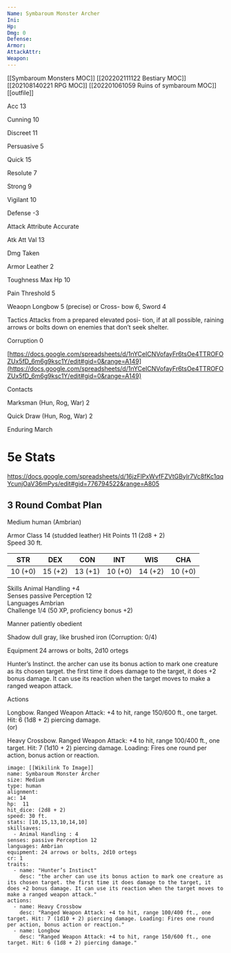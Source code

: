 ```yaml
---
Name: Symbaroum Monster Archer
Ini: 
Hp: 
Dmg: 0
Defense: 
Armor: 
AttackAttr: 
Weapon: 
---
```

[[Symbaroum Monsters MOC]]
[[202202111122 Bestiary MOC]]
[[202108140221 RPG MOC]]
[[202201061059 Ruins of symbaroum MOC]]
[[outfile]]


Acc 13

Cunning 10

Discreet 11

Persuasive 5

Quick 15

Resolute 7

Strong 9

Vigilant 10

Defense -3

Attack Attribute Accurate

Atk Att Val 13

Dmg Taken

Armor Leather 2

Toughness Max Hp 10

Pain Threshold 5

Weaopn Longbow 5 (precise) or Cross- bow 6, Sword 4

Tactics Attacks from a prepared elevated posi- tion, if at all possible, raining arrows or bolts down on enemies that don’t seek shelter.

Corruption 0

[https://docs.google.com/spreadsheets/d/1nYCeICNVofayFr6tsOe4TTROFOZUx5fD_6m6g9ksc1Y/edit#gid=0&range=A149](https://docs.google.com/spreadsheets/d/1nYCeICNVofayFr6tsOe4TTROFOZUx5fD_6m6g9ksc1Y/edit#gid=0&range=A149)

Contacts

Marksman (Hun, Rog, War) 2

Quick Draw (Hun, Rog, War) 2

Enduring March

# 5e Stats 
https://docs.google.com/spreadsheets/d/16jzFlPxWvfFZVtGBylr7Vc8fKc1qqYcunjOaV36mPys/edit#gid=776794522&range=A805
## 3 Round Combat Plan
Medium human (Ambrian)

Armor Class 14 (studded leather)
Hit Points 11 (2d8 + 2)  
Speed 30 ft.

| STR     | DEX     | CON     | INT     | WIS     | CHA     |
| ------- | ------- | ------- | ------- | ------- | ------- |
| 10 (+0) | 15 (+2) | 13 (+1) | 10 (+0) | 14 (+2) | 10 (+0) |

Skills Animal Handling +4  
Senses passive Perception 12  
Languages Ambrian  
Challenge 1/4 (50 XP, proficiency bonus +2) 

Manner patiently obedient

Shadow dull gray, like brushed iron (Corruption: 0/4)

Equipment 24 arrows or bolts, 2d10 ortegs

Hunter’s Instinct. the archer can use its bonus action to mark one creature as its chosen target. the first time it does damage to the target, it does +2 bonus damage. It can use its reaction when the target moves to make a ranged weapon attack.

Actions

Longbow. Ranged Weapon Attack: +4 to hit, range 150/600 ft., one target. Hit: 6 (1d8 + 2) piercing damage.  
(or)

Heavy Crossbow. Ranged Weapon Attack: +4 to hit, range 100/400 ft., one target. Hit: 7 (1d10 + 2) piercing damage. Loading: Fires one round per action, bonus action or reaction.

```statblock
image: [[Wikilink To Image]]
name: Symbaroum Monster Archer
size: Medium
type: human
alignment:
ac: 14
hp:  11
hit_dice: (2d8 + 2)
speed: 30 ft.
stats: [10,15,13,10,14,10]
skillsaves:
  - Animal Handling : 4
senses: passive Perception 12
languages: Ambrian
equipment: 24 arrows or bolts, 2d10 ortegs
cr: 1
traits:
  - name: "Hunter’s Instinct"
    desc: "the archer can use its bonus action to mark one creature as its chosen target. the first time it does damage to the target, it does +2 bonus damage. It can use its reaction when the target moves to make a ranged weapon attack."
actions:
  - name: Heavy Crossbow
    desc: "Ranged Weapon Attack: +4 to hit, range 100/400 ft., one target. Hit: 7 (1d10 + 2) piercing damage. Loading: Fires one round per action, bonus action or reaction."
  - name: Longbow
    desc: "Ranged Weapon Attack: +4 to hit, range 150/600 ft., one target. Hit: 6 (1d8 + 2) piercing damage."
```